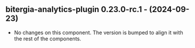   ## bitergia-analytics-plugin 0.23.0-rc.1 - (2024-09-23)
  
  * No changes on this component. The version is bumped to align it
    with the rest of the components.

